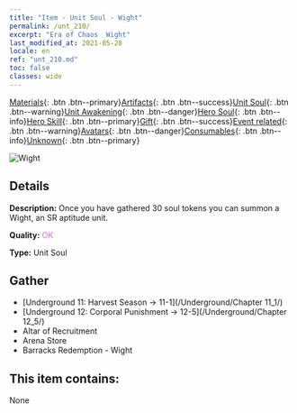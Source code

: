 ```yaml
---
title: "Item - Unit Soul - Wight"
permalink: /unt_210/
excerpt: "Era of Chaos  Wight"
last_modified_at: 2021-05-28
locale: en
ref: "unt_210.md"
toc: false
classes: wide
---
```

 [Materials](/Items/){: .btn .btn--primary}[Artifacts](/Items/Artifacts/){: .btn .btn--success}[Unit Soul](/Items/UnitSoul/){: .btn .btn--warning}[Unit Awakening](/Items/UnitAwakening/){: .btn .btn--danger}[Hero Soul](/Items/HeroSoul/){: .btn .btn--info}[Hero Skill](/Items/HeroSkill/){: .btn .btn--primary}[Gift](/Items/Gift/){: .btn .btn--success}[Event related](/Items/Events/){: .btn .btn--warning}[Avatars](/Items/Avatars/){: .btn .btn--danger}[Consumables](/Items/Consumables/){: .btn .btn--info}[Unknown](/Items/Unknown/){: .btn .btn--primary}

 ![Wight](/images/u/ti_youling.jpg)

## Details
 **Description:** Once you have gathered 30 soul tokens you can summon a Wight, an SR aptitude unit.

 **Quality:** <span style="color: #DA70D6">OK</span>

 **Type:** Unit Soul

## Gather

*    [Underground 11: Harvest Season -> 11-1](/Underground/Chapter 11_1/) 
*    [Underground 12: Corporal Punishment -> 12-5](/Underground/Chapter 12_5/) 
*    Altar of Recruitment 
*    Arena Store 
*    Barracks Redemption - Wight 

## This item contains:

  None

